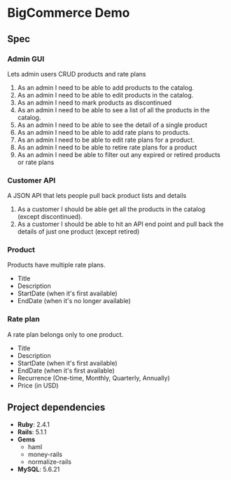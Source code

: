 # BigCommerce Demo

## Spec

### Admin GUI 
Lets admin users CRUD products and rate plans
1)  As an admin I need to be able to add products to the catalog.
2)  As an admin I need to be able to edit products in the catalog.
3)  As an admin I need to mark products as discontinued
4)  As an admin I need to be able to see a list of all the products in the catalog.
4)  As an admin I need to be able to see the detail of a single product
6)  As an admin I need to be able to add rate plans to products.
7)  As an admin I need to be able to edit rate plans for a product.
8)  As an admin I need to be able to retire rate plans for a product
9)  As an admin I need be able to filter out any expired or retired products or rate plans

### Customer API 
A JSON API that lets people pull back product lists and details
1)  As a customer I should be able get all the products in the catalog (except discontinued).
2)  As a customer I should be able to hit an API end point and pull back the details of just one product (except retired)

### Product
Products have multiple rate plans.
  * Title
  * Description
  * StartDate (when it's first available)
  * EndDate  (when it's no longer available)

### Rate plan
A rate plan belongs only to one product. 
  * Title 
  * Description
  * StartDate (when it's first available)
  * EndDate (when it's first available)
  * Recurrence  (One-time, Monthly, Quarterly, Annually)
  * Price (in USD)
 
## Project dependencies
* **Ruby**: 2.4.1
* **Rails**: 5.1.1
* **Gems**
    * haml
    * money-rails
    * normalize-rails
* **MySQL**: 5.6.21
